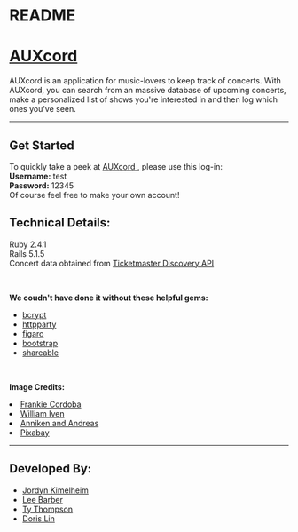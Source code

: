 # README

<h1> <a href = https://auxcord.herokuapp.com/> AUXcord </a> </h1>

<p> AUXcord is an application for music-lovers to keep track of concerts. With AUXcord, you can search from an massive database of upcoming concerts, make a personalized list of shows you're interested in and then log which ones you've seen.</p>

<hr>

<h2> Get Started </h2>
To quickly take a peek at <a href = https://auxcord.herokuapp.com/>AUXcord </a>, please use this log-in:
	<br>
	<strong>Username:</strong> test
	<br>
	<strong>Password:</strong> 12345
	<br>
Of course feel free to make your own account! 


<h2>Technical Details:</h2>

Ruby 2.4.1
<br>
Rails 5.1.5
<br>
Concert data obtained from <a href = https://developer.ticketmaster.com/products-and-docs/apis/getting-started/ > Ticketmaster Discovery API </a> 


<br>

<strong>We coudn't have done it without these helpful gems: </strong>
<ul>
<li> <a href = https://rubygems.org/gems/bcrypt> bcrypt </a> </li>
<li> <a href = https://github.com/jnunemaker/httparty> httpparty </a></li>
<li> <a href = https://github.com/laserlemon/figaro> figaro </a></li>
<li> <a href = https://github.com/twbs/bootstrap-rubygem> bootstrap </a></li>
<li> <a href = https://github.com/hermango/shareable> shareable </a></li>
</ul>

<br>

<strong>Image Credits:</strong>

<li> <a href = https://unsplash.com/photos/bVJWdnwniyQ> Frankie Cordoba </a></li>
<li> <a href = https://unsplash.com/photos/YtQAhNbqa2o> William Iven </a></li>
<li> <a href = https://thenounproject.com/anniken-andreas/> Anniken and Andreas </a></li>
<li> <a href = https://pixabay.com> Pixabay </a></li>

<hr>

<h2> Developed By:</h2>
<ul>
<li><a href = https://github.com/JordynK91> Jordyn Kimelheim </a> </li>
<li><a href = https://github.com/lee-barber> Lee Barber </a></li>
<li><a href = https://github.com/Ty213> Ty Thompson </a></li>
<li> <a href = https://github.com/DorisCCLin> Doris Lin </a> </li>

